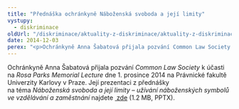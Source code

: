 ```yaml
---
title: "Přednáška ochránkyně Náboženská svoboda a její limity"
vystupy:
  - diskriminace
oldUrl: "/diskriminace/aktuality-z-diskriminace/aktuality-z-diskriminace-2014/prednaska-ochrankyne-nabozenska-svoboda-a-jeji-limity/"
date: 2014-12-03
perex: "<p>Ochránkyně Anna Šabatová přijala pozvání Common Law Society k účasti na Rosa Parks Memorial Lecture.</p>"
---
```


<!-- imported from the old website -->

<p class="align-blok">Ochránkyně Anna Šabatová přijala pozvání <i>Common Law Society</i> k účasti na <i>Rosa Parks Memorial Lecture</i> dne 1. prosince 2014 na Právnické fakultě Univerzity Karlovy v Praze. Její prezentaci z přednášky na téma <i>Náboženská svoboda a její limity – užívání náboženských symbolů ve vzdělávání a zaměstnání</i> najdete <a title="Otevření do nového okna" href="/uploads-import/DISKRIMINACE/aktuality/Nabozenska_svoboda_a_jeji_limity.pptx" target="_blank"> zde</a> (1.2 MB, PPTX).</p>
